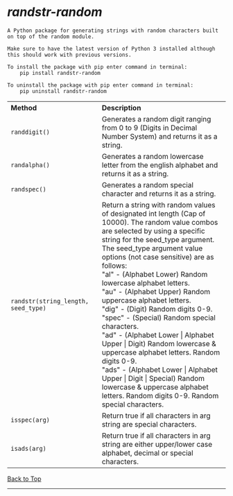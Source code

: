 # ***randstr-random***

    A Python package for generating strings with random characters built on top of the random module.

    Make sure to have the latest version of Python 3 installed although this should work with previous versions. 

    To install the package with pip enter command in terminal:
        pip install randstr-random

    To uninstall the package with pip enter command in terminal:
        pip uninstall randstr-random

<table width="100%">
	<tr>
		<th align="left">
            Method
        </th>
		<th align="left">
            Description
        </th>
	</tr>
	<tr>
		<td>
            <code>randdigit()</code>
        </td>
		<td>
            Generates a random digit ranging from 0 to 9 (Digits in Decimal Number System) and returns it as a string.
        </td>
	</tr>
    <tr>
		<td>
            <code>randalpha()</code>
        </td>
		<td>
            Generates a random lowercase letter from the english alphabet and returns it as a string.
        </td>
	</tr>
    <tr>
		<td>
            <code>randspec()</code>
        </td>
		<td>
            Generates a random special character and returns it as a string.
        </td>
	</tr>
    <tr>
		<td>
            <code>randstr(string_length, seed_type)</code>
        </td>
		<td>
            Return a string with random values of designated int length (Cap of 10000).
            The random value combos are selected by using a specific string for the seed_type argument. <br/>
            The seed_type argument value options (not case sensitive) are as follows: <br/>
                "al" - (Alphabet Lower) Random lowercase alphabet letters. <br/>
                "au" - (Alphabet Upper) Random uppercase alphabet letters. <br/>    
                "dig" - (Digit) Random digits 0-9. <br/>
                "spec" - (Special) Random special characters. <br/>
                "ad" - (Alphabet Lower | Alphabet Upper | Digit) Random lowercase & uppercase alphabet letters. Random digits 0-9. <br/>
                "ads" - (Alphabet Lower | Alphabet Upper | Digit | Special) Random lowercase & uppercase alphabet letters. Random digits 0-9. Random special characters.
        </td>
	</tr>
    <tr>
		<td>
            <code>isspec(arg)</code>
        </td>
		<td>
            Return true if all characters in arg string are special characters.
        </td>
	</tr>
    <tr>
		<td>
            <code>isads(arg)</code>
        </td>
		<td>
            Return true if all characters in arg string are either upper/lower case alphabet, decimal or special characters.
        </td>
	</tr>
</table>

[Back to Top](#randstr-random)

---
